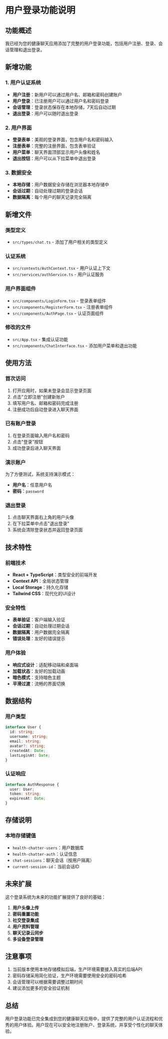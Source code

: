 # 用户登录功能说明

## 功能概述

我已经为您的健康聊天应用添加了完整的用户登录功能，包括用户注册、登录、会话管理和退出登录。

## 新增功能

### 1. 用户认证系统
- **用户注册**：新用户可以通过用户名、邮箱和密码创建账户
- **用户登录**：已注册用户可以通过用户名和密码登录
- **会话管理**：登录状态保存在本地存储，7天后自动过期
- **退出登录**：用户可以随时退出登录

### 2. 用户界面
- **登录表单**：美观的登录界面，包含用户名和密码输入
- **注册表单**：完整的注册界面，包含表单验证
- **用户菜单**：聊天界面顶部显示用户头像和姓名
- **退出按钮**：用户可以从下拉菜单中退出登录

### 3. 数据安全
- **本地存储**：用户数据安全存储在浏览器本地存储中
- **会话过期**：自动处理过期的登录会话
- **数据隔离**：每个用户的聊天记录完全隔离

## 新增文件

### 类型定义
- `src/types/chat.ts` - 添加了用户相关的类型定义

### 认证系统
- `src/contexts/AuthContext.tsx` - 用户认证上下文
- `src/services/authService.ts` - 用户认证服务

### 用户界面组件
- `src/components/LoginForm.tsx` - 登录表单组件
- `src/components/RegisterForm.tsx` - 注册表单组件
- `src/components/AuthPage.tsx` - 认证页面组件

### 修改的文件
- `src/App.tsx` - 集成认证功能
- `src/components/ChatInterface.tsx` - 添加用户菜单和退出功能

## 使用方法

### 首次访问
1. 打开应用时，如果未登录会显示登录页面
2. 点击"立即注册"创建新账户
3. 填写用户名、邮箱和密码完成注册
4. 注册成功后自动登录进入聊天界面

### 已有账户登录
1. 在登录页面输入用户名和密码
2. 点击"登录"按钮
3. 成功登录后进入聊天界面

### 演示账户
为了方便测试，系统支持演示模式：
- **用户名**：任意用户名
- **密码**：`password`

### 退出登录
1. 点击聊天界面右上角的用户头像
2. 在下拉菜单中点击"退出登录"
3. 系统会清除登录状态并返回登录页面

## 技术特性

### 前端技术
- **React + TypeScript**：类型安全的前端开发
- **Context API**：全局状态管理
- **Local Storage**：持久化存储
- **Tailwind CSS**：现代化的UI设计

### 安全特性
- **表单验证**：客户端输入验证
- **会话过期**：自动处理过期会话
- **数据隔离**：用户数据完全隔离
- **错误处理**：友好的错误提示

### 用户体验
- **响应式设计**：适配移动端和桌面端
- **加载状态**：友好的加载动画
- **暗色模式**：支持暗色主题
- **平滑过渡**：流畅的界面切换

## 数据结构

### 用户类型
```typescript
interface User {
  id: string;
  username: string;
  email: string;
  avatar?: string;
  createdAt: Date;
  lastLoginAt: Date;
}
```

### 认证响应
```typescript
interface AuthResponse {
  user: User;
  token: string;
  expiresAt: Date;
}
```

## 存储说明

### 本地存储键值
- `health-chatter-users`：用户数据库
- `health-chatter-auth`：认证信息
- `chat-sessions`：聊天会话（按用户隔离）
- `current-session-id`：当前会话ID

## 未来扩展

这个登录系统为未来的功能扩展提供了良好的基础：

1. **用户头像上传**
2. **密码重置功能**
3. **社交登录集成**
4. **用户资料管理**
5. **聊天记录云同步**
6. **多设备登录管理**

## 注意事项

1. 当前版本使用本地存储模拟后端，生产环境需要接入真实的后端API
2. 密码存储采用简化验证，生产环境需要使用安全的密码哈希
3. 会话管理可以根据需要调整过期时间
4. 建议添加更多的安全验证机制

## 总结

用户登录功能已完全集成到您的健康聊天应用中，提供了完整的用户认证流程和优秀的用户体验。用户现在可以安全地注册账户、登录系统，并享受个性化的聊天体验。